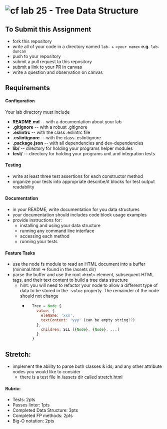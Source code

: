 ![cf](http://i.imgur.com/7v5ASc8.png) lab 25 - Tree Data Structure
====

## To Submit this Assignment
  * fork this repository
  * write all of your code in a directory named `lab-` + `<your name>` **e.g.** `lab-duncan`
  * push to your repository
  * submit a pull request to this repository
  * submit a link to your PR in canvas
  * write a question and observation on canvas

## Requirements
#### Configuration
  <!-- list of files, configurations, tools, etc that are required -->
  Your lab directory must include
  * **README.md** -- with a documentation about your lab
  * **.gitignore** -- with a robust .gitignore
  * **.eslintrc** -- with the class .eslintrc file
  * **.eslintignore** -- with the class .eslintignore
  * **.package.json** -- with all dependencies and dev-dependencies
  * **lib/** -- directory for holding your programs helper modules
  * **test/** -- directory for holding your programs unit and integration tests

#### Testing
  * write at least three test assertions for each constructor method
  * organize your tests into appropriate describe/it blocks for test output readability

####  Documentation
  * in your README, write documentation for you data structures
  * your documentation should includes code block usage examples
  * provide instructions for:
    * installing and using your data structure
    * running any command line interface
    * accessing each method
    * running your tests

#### Feature Tasks
  * use the node fs module to read an HTML document into a buffer (minimal.html => found in the /assets dir)
  * parse the buffer and use the root `<html>` element, subsequent HTML tags, and their text content to build a tree data structure
    * hint: you will need to refactor your node to allow a different type of data to be stored in the `.value` property. The remainder of the node should not change
      * ```javascript
          Tree = Node {
            value: {
              eleName: 'xxx',
              textContent: 'yyy' (can be empty string??)
            },
              children: SLL [{Node}, {Node}, ...]
            }
          }
        ```

## Stretch:
  * implement the ability to parse both classes & ids; and any other attribute nodes you would like to consider
    * there is a test file in /assets dir called stretch.html

#### Rubric:
  * Tests: 2pts
  * Passes linter: 1pts
  * Completed Data Structure: 3pts
  * Completed FP methods: 2pts
  * Big-O notation: 2pts
